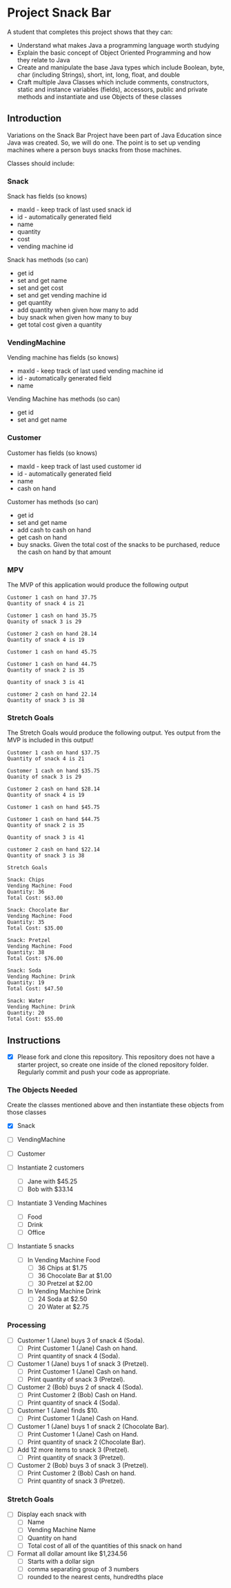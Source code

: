 # Project Snack Bar

A student that completes this project shows that they can:

* Understand what makes Java a programming language worth studying
* Explain the basic concept of Object Oriented Programming and how they relate to Java
* Create and manipulate the base Java types which include Boolean, byte, char (including Strings), short, int, long, float, and double
* Craft multiple Java Classes which include comments, constructors, static and instance variables (fields), accessors, public and private methods and instantiate and use Objects of these classes

## Introduction

Variations on the Snack Bar Project have been part of Java Education since Java was created. So, we will do one. The point is to set up vending machines where a person buys snacks from those machines.

Classes should include:

### Snack

Snack has fields (so knows)

* maxId - keep track of last used snack id
* id - automatically generated field
* name
* quantity
* cost
* vending machine id

Snack has methods (so can)

* get id
* set and get name
* set and get cost
* set and get vending machine id
* get quantity
* add quantity when given how many to add
* buy snack when given how many to buy
* get total cost given a quantity

### VendingMachine

Vending machine has fields (so knows)

* maxId - keep track of last used vending machine id
* id - automatically generated field
* name

Vending Machine has methods (so can)

* get id
* set and get name

### Customer

Customer has fields (so knows)

* maxId - keep track of last used customer id
* id - automatically generated field
* name
* cash on hand

Customer has methods (so can)

* get id
* set and get name
* add cash to cash on hand
* get cash on hand
* buy snacks. Given the total cost of the snacks to be purchased, reduce the cash on hand by that amount

### MPV

The MVP of this application would produce the following output

```TEXT
Customer 1 cash on hand 37.75
Quantity of snack 4 is 21

Customer 1 cash on hand 35.75
Quanity of snack 3 is 29

Customer 2 cash on hand 28.14
Quantity of snack 4 is 19

Customer 1 cash on hand 45.75

Customer 1 cash on hand 44.75
Quantity of snack 2 is 35

Quantity of snack 3 is 41

customer 2 cash on hand 22.14
Quantity of snack 3 is 38
```

### Stretch Goals

The Stretch Goals would produce the following output. Yes output from the MVP is included in this output!

```TEXT
Customer 1 cash on hand $37.75
Quantity of snack 4 is 21

Customer 1 cash on hand $35.75
Quanity of snack 3 is 29

Customer 2 cash on hand $28.14
Quantity of snack 4 is 19

Customer 1 cash on hand $45.75

Customer 1 cash on hand $44.75
Quantity of snack 2 is 35

Quantity of snack 3 is 41

customer 2 cash on hand $22.14
Quantity of snack 3 is 38

Stretch Goals

Snack: Chips
Vending Machine: Food
Quantity: 36
Total Cost: $63.00

Snack: Chocolate Bar
Vending Machine: Food
Quantity: 35
Total Cost: $35.00

Snack: Pretzel
Vending Machine: Food
Quantity: 38
Total Cost: $76.00

Snack: Soda
Vending Machine: Drink
Quantity: 19
Total Cost: $47.50

Snack: Water
Vending Machine: Drink
Quantity: 20
Total Cost: $55.00
```

## Instructions

* [X] Please fork and clone this repository. This repository does not have a starter project, so create one inside of the cloned repository folder. Regularly commit and push your code as appropriate.

### The Objects Needed

Create the classes mentioned above and then instantiate these objects from those classes

* [X] Snack
* [ ] VendingMachine
* [ ] Customer

* [ ] Instantiate 2 customers
  * [ ] Jane with $45.25
  * [ ] Bob with $33.14

* [ ] Instantiate 3 Vending Machines
  * [ ] Food
  * [ ] Drink
  * [ ] Office

* [ ] Instantiate 5 snacks
  * [ ] In Vending Machine Food
    * [ ] 36 Chips at $1.75
    * [ ] 36 Chocolate Bar at $1.00
    * [ ] 30 Pretzel at $2.00
  * [ ] In Vending Machine Drink
    * [ ] 24 Soda at $2.50
    * [ ] 20 Water at $2.75

### Processing

* [ ] Customer 1 (Jane) buys 3 of snack 4 (Soda).
  * [ ] Print Customer 1 (Jane) Cash on hand.
  * [ ] Print quantity of snack 4 (Soda).
* [ ] Customer 1 (Jane) buys 1 of snack 3 (Pretzel).
  * [ ] Print Customer 1 (Jane) Cash on hand.
  * [ ] Print quantity of snack 3 (Pretzel).
* [ ] Customer 2 (Bob) buys 2 of snack 4 (Soda).
  * [ ] Print Customer 2 (Bob) Cash on Hand.
  * [ ] Print quantity of snack 4 (Soda).
* [ ] Customer 1 (Jane) finds $10.
  * [ ] Print Customer 1 (Jane) Cash on Hand.
* [ ] Customer 1 (Jane) buys 1 of snack 2 (Chocolate Bar).
  * [ ] Print Customer 1 (Jane) Cash on Hand.
  * [ ] Print quantity of snack 2 (Chocolate Bar).
* [ ] Add 12 more items to snack 3 (Pretzel).
  * [ ] Print quantity of snack 3 (Pretzel).
* [ ] Customer 2 (Bob) buys 3 of snack 3 (Pretzel).
  * [ ] Print Customer 2 (Bob) Cash on hand.
  * [ ] Print quantity of snack 3 (Pretzel).

### Stretch Goals

* [ ] Display each snack with
  * [ ] Name
  * [ ] Vending Machine Name
  * [ ] Quantity on hand
  * [ ] Total cost of all of the quantities of this snack on hand
* [ ] Format all dollar amount like $1,234.56
  * [ ] Starts with a dollar sign
  * [ ] comma separating group of 3 numbers
  * [ ] rounded to the nearest cents, hundredths place
